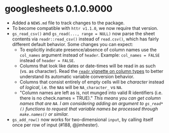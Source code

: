 # googlesheets 0.1.0.9000

* Added a `NEWS.md` file to track changes to the package.
* To become compatible with `httr v1.1.0`, we now require that version.
* `gs_read_csv()` and `gs_read(..., range = NULL)` now parse the sheet contents via `readr::read_csv()` instead of `read.csv()`, which has fairly different default behavior. Some changes you can expect:
  - To explicitly indicate presence/absence of column names use the `col_names` argument instead of `header`. Example: `col_names = FALSE` instead of `header = FALSE`.
  - Columns that look like dates or date-times will be read in as such (vs. as character). Read the [`readr` vignette on column types](https://cran.r-project.org/web/packages/readr/vignettes/column-types.html) to better understand its automatic variable conversion behavior.
  - Columns that consist entirely of empty cells will be *character* instead of *logical*, i.e. the `NA`s will be `NA_character_` vs `NA`.
  - "Column names are left as is, not munged into valid R identifiers (i.e. there is no check.names = TRUE)." *This means you can get column names that are `NA`. I am considering adding an argument to `gs_read*()` functions to request that variable names be processed through `make.names()` or similar.*
* `gs_add_row()` now works for two-dimensional `input`, by calling itself once per row of input (#188, @jimhester).

